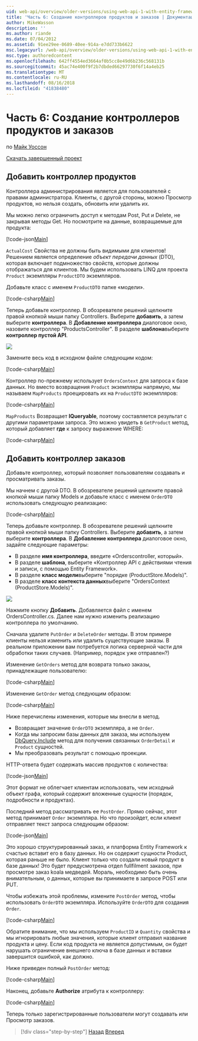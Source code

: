 ```yaml
---
uid: web-api/overview/older-versions/using-web-api-1-with-entity-framework-5/using-web-api-with-entity-framework-part-6
title: 'Часть 6: Создание контроллеров продуктов и заказов | Документация Майкрософт'
author: MikeWasson
description: ''
ms.author: riande
ms.date: 07/04/2012
ms.assetid: 91ee29ee-0689-40ee-914a-e7dd733b6622
msc.legacyurl: /web-api/overview/older-versions/using-web-api-1-with-entity-framework-5/using-web-api-with-entity-framework-part-6
msc.type: authoredcontent
ms.openlocfilehash: 642ff4554ed3664af0b5cc8e49d6b236c568131b
ms.sourcegitcommit: 45ac74e400f9f2b7dbded66297730f6f14a4eb25
ms.translationtype: MT
ms.contentlocale: ru-RU
ms.lasthandoff: 08/16/2018
ms.locfileid: "41838480"
---
```

<a name="part-6-creating-product-and-order-controllers"></a>Часть 6: Создание контроллеров продуктов и заказов
====================
по [Майк Уоссон](https://github.com/MikeWasson)

[Скачать завершенный проект](http://code.msdn.microsoft.com/ASP-NET-Web-API-with-afa30545)

## <a name="add-a-products-controller"></a>Добавить контроллер продуктов

Контроллера администрирования является для пользователей с правами администратора. Клиенты, с другой стороны, можно Просмотр продуктов, но нельзя создать, обновить или удалить их.

Мы можно легко ограничить доступ к методам Post, Put и Delete, не закрывая методы Get. Но посмотрите на данные, возвращаемые для продукта:

[!code-json[Main](using-web-api-with-entity-framework-part-6/samples/sample1.json?highlight=1)]

`ActualCost` Свойства не должны быть видимыми для клиентов! Решением является определение *объект передачи данных* (DTO), которая включает подмножество свойств, которые должны отображаться для клиентов. Мы будем использовать LINQ для проекта `Product` экземпляры `ProductDTO` экземпляров.

Добавьте класс с именем `ProductDTO` папке «модели».

[!code-csharp[Main](using-web-api-with-entity-framework-part-6/samples/sample2.cs)]

Теперь добавьте контроллер. В обозревателе решений щелкните правой кнопкой мыши папку Controllers. Выберите **добавить**, а затем выберите **контроллера**. В **Добавление контроллера** диалоговое окно, назовите контроллер &quot;ProductsController&quot;. В разделе **шаблона**выберите **контроллер пустой API**.

![](using-web-api-with-entity-framework-part-6/_static/image1.png)

Замените весь код в исходном файле следующим кодом:

[!code-csharp[Main](using-web-api-with-entity-framework-part-6/samples/sample3.cs)]

Контроллер по-прежнему использует `OrdersContext` для запроса к базе данных. Но вместо возвращения `Product` экземпляры напрямую, мы называем `MapProducts` проецировать их на `ProductDTO` экземпляров:

[!code-csharp[Main](using-web-api-with-entity-framework-part-6/samples/sample4.cs?highlight=1)]

`MapProducts` Возвращает **IQueryable**, поэтому составляется результат с другими параметрами запроса. Это можно увидеть в `GetProduct` метод, который добавляет **где** к запросу выражение WHERE:

[!code-csharp[Main](using-web-api-with-entity-framework-part-6/samples/sample5.cs?highlight=2)]

## <a name="add-an-orders-controller"></a>Добавить контроллер заказов

Добавьте контроллер, который позволяет пользователям создавать и просматривать заказы.

Мы начнем с другой DTO. В обозревателе решений щелкните правой кнопкой мыши папку Models и добавьте класс с именем `OrderDTO` использовать следующую реализацию:

[!code-csharp[Main](using-web-api-with-entity-framework-part-6/samples/sample6.cs)]

Теперь добавьте контроллер. В обозревателе решений щелкните правой кнопкой мыши папку Controllers. Выберите **добавить**, а затем выберите **контроллера**. В **Добавление контроллера** диалоговое окно, задайте следующие параметры:

- В разделе **имя контроллера**, введите «Orderscontroller, который».
- В разделе **шаблона**, выберите «Контроллер API с действиями чтения и записи, с помощью Entity Framework».
- В разделе **класс модели**выберите &quot;порядке (ProductStore.Models)&quot;.
- В разделе **класс контекста данных**выберите &quot;OrdersContext (ProductStore.Models)&quot;.

![](using-web-api-with-entity-framework-part-6/_static/image2.png)

Нажмите кнопку **Добавить**. Добавляется файл с именем OrdersController.cs. Далее нам нужно изменить реализацию контроллера по умолчанию.

Сначала удалите `PutOrder` и `DeleteOrder` методы. В этом примере клиенты нельзя изменить или удалить существующие заказы. В реальном приложении вам потребуется логика серверной части для обработки таких случаев. (Например, порядок уже отправлен?)

Изменение `GetOrders` метод для возврата только заказы, принадлежащие пользователю:

[!code-csharp[Main](using-web-api-with-entity-framework-part-6/samples/sample7.cs)]

Изменение `GetOrder` метод следующим образом:

[!code-csharp[Main](using-web-api-with-entity-framework-part-6/samples/sample8.cs)]

Ниже перечислены изменения, которые мы внесли в метод.

- Возвращает значение `OrderDTO` экземпляра, а не `Order`.
- Когда мы запросим базы данных для заказа, мы используем [DbQuery.Include](https://msdn.microsoft.com/library/gg696395) метод для получения связанных `OrderDetail` и `Product` сущностей.
- Мы преобразовать результат с помощью проекции.

HTTP-ответа будет содержать массив продуктов с количества:

[!code-json[Main](using-web-api-with-entity-framework-part-6/samples/sample9.json)]

Этот формат не облегчает клиентам использовать, чем исходный объект графа, который содержит вложенные сущности (порядок, подробности и продуктах).

Последний метод рассматривать ее `PostOrder`. Прямо сейчас, этот метод принимает `Order` экземпляра. Но что произойдет, если клиент отправляет текст запроса следующим образом:

[!code-json[Main](using-web-api-with-entity-framework-part-6/samples/sample10.json)]

Это хорошо структурированный заказ, и платформа Entity Framework к счастью вставит его в базу данных. Но он содержит сущности Product, которая раньше не было. Клиент только что создали новый продукт в базе данных! Это будет предусмотрена отдел fullfilment заказов, при просмотре заказ koala медведей. Мораль, необходимо быть очень внимательным, о данных, которые вы принимаете в запросе POST или PUT.

Чтобы избежать этой проблемы, измените `PostOrder` метод, чтобы использовать `OrderDTO` экземпляра. Используйте `OrderDTO` для создания `Order`.

[!code-csharp[Main](using-web-api-with-entity-framework-part-6/samples/sample11.cs)]

Обратите внимание, что мы используем `ProductID` и `Quantity` свойства и мы игнорировать любые значения, которые клиент отправил название продукта и цену. Если код продукта не является допустимым, он будет нарушать ограничение внешнего ключа в базе данных и вставки завершится ошибкой, как должно.

Ниже приведен полный `PostOrder` метод:

[!code-csharp[Main](using-web-api-with-entity-framework-part-6/samples/sample12.cs)]

Наконец, добавьте **Authorize** атрибута к контроллеру:

[!code-csharp[Main](using-web-api-with-entity-framework-part-6/samples/sample13.cs)]

Теперь только зарегистрированные пользователи могут создавать или Просмотр заказов.

> [!div class="step-by-step"]
> [Назад](using-web-api-with-entity-framework-part-5.md)
> [Вперед](using-web-api-with-entity-framework-part-7.md)
